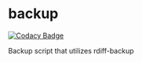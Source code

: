 # backup

[![Codacy Badge](https://api.codacy.com/project/badge/Grade/7f5882cbdec34632bc081d831d8669a6)](https://www.codacy.com/manual/Eddinn/backup?utm_source=github.com&amp;utm_medium=referral&amp;utm_content=eddinn/backup&amp;utm_campaign=Badge_Grade)

Backup script that utilizes rdiff-backup
